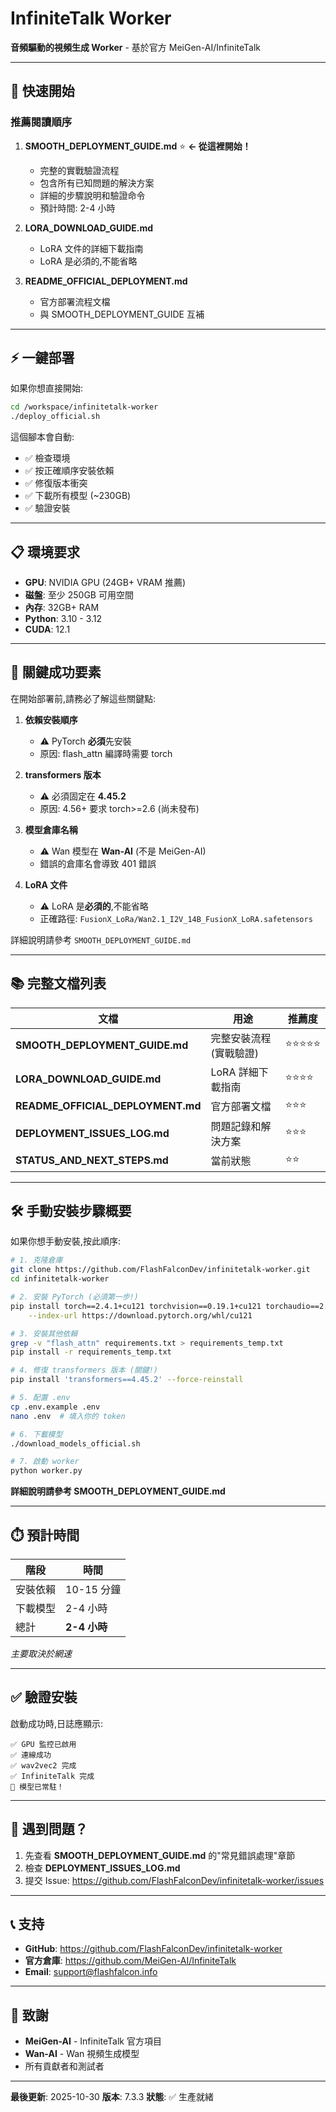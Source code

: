# InfiniteTalk Worker

**音頻驅動的視頻生成 Worker** - 基於官方 MeiGen-AI/InfiniteTalk

---

## 🚀 快速開始

### 推薦閱讀順序

1. **SMOOTH_DEPLOYMENT_GUIDE.md** ⭐ **← 從這裡開始！**
   - 完整的實戰驗證流程
   - 包含所有已知問題的解決方案
   - 詳細的步驟說明和驗證命令
   - 預計時間: 2-4 小時

2. **LORA_DOWNLOAD_GUIDE.md**
   - LoRA 文件的詳細下載指南
   - LoRA 是必須的,不能省略

3. **README_OFFICIAL_DEPLOYMENT.md**
   - 官方部署流程文檔
   - 與 SMOOTH_DEPLOYMENT_GUIDE 互補

---

## ⚡ 一鍵部署

如果你想直接開始:

```bash
cd /workspace/infinitetalk-worker
./deploy_official.sh
```

這個腳本會自動:
- ✅ 檢查環境
- ✅ 按正確順序安裝依賴
- ✅ 修復版本衝突
- ✅ 下載所有模型 (~230GB)
- ✅ 驗證安裝

---

## 📋 環境要求

- **GPU**: NVIDIA GPU (24GB+ VRAM 推薦)
- **磁盤**: 至少 250GB 可用空間
- **內存**: 32GB+ RAM
- **Python**: 3.10 - 3.12
- **CUDA**: 12.1

---

## 🔑 關鍵成功要素

在開始部署前,請務必了解這些關鍵點:

1. **依賴安裝順序**
   - ⚠️ PyTorch **必須**先安裝
   - 原因: flash_attn 編譯時需要 torch

2. **transformers 版本**
   - ⚠️ 必須固定在 **4.45.2**
   - 原因: 4.56+ 要求 torch>=2.6 (尚未發布)

3. **模型倉庫名稱**
   - ⚠️ Wan 模型在 **Wan-AI** (不是 MeiGen-AI)
   - 錯誤的倉庫名會導致 401 錯誤

4. **LoRA 文件**
   - ⚠️ LoRA 是**必須的**,不能省略
   - 正確路徑: `FusionX_LoRa/Wan2.1_I2V_14B_FusionX_LoRA.safetensors`

詳細說明請參考 `SMOOTH_DEPLOYMENT_GUIDE.md`

---

## 📚 完整文檔列表

| 文檔 | 用途 | 推薦度 |
|------|------|--------|
| **SMOOTH_DEPLOYMENT_GUIDE.md** | 完整安裝流程 (實戰驗證) | ⭐⭐⭐⭐⭐ |
| **LORA_DOWNLOAD_GUIDE.md** | LoRA 詳細下載指南 | ⭐⭐⭐⭐ |
| **README_OFFICIAL_DEPLOYMENT.md** | 官方部署文檔 | ⭐⭐⭐ |
| **DEPLOYMENT_ISSUES_LOG.md** | 問題記錄和解決方案 | ⭐⭐⭐ |
| **STATUS_AND_NEXT_STEPS.md** | 當前狀態 | ⭐⭐ |

---

## 🛠️ 手動安裝步驟概要

如果你想手動安裝,按此順序:

```bash
# 1. 克隆倉庫
git clone https://github.com/FlashFalconDev/infinitetalk-worker.git
cd infinitetalk-worker

# 2. 安裝 PyTorch (必須第一步!)
pip install torch==2.4.1+cu121 torchvision==0.19.1+cu121 torchaudio==2.4.1+cu121 \
    --index-url https://download.pytorch.org/whl/cu121

# 3. 安裝其他依賴
grep -v "flash_attn" requirements.txt > requirements_temp.txt
pip install -r requirements_temp.txt

# 4. 修復 transformers 版本 (關鍵!)
pip install 'transformers==4.45.2' --force-reinstall

# 5. 配置 .env
cp .env.example .env
nano .env  # 填入你的 token

# 6. 下載模型
./download_models_official.sh

# 7. 啟動 worker
python worker.py
```

**詳細說明請參考 SMOOTH_DEPLOYMENT_GUIDE.md**

---

## ⏱️ 預計時間

| 階段 | 時間 |
|------|------|
| 安裝依賴 | 10-15 分鐘 |
| 下載模型 | 2-4 小時 |
| 總計 | **2-4 小時** |

*主要取決於網速*

---

## ✅ 驗證安裝

啟動成功時,日誌應顯示:

```
✅ GPU 監控已啟用
✅ 連線成功
✅ wav2vec2 完成
✅ InfiniteTalk 完成
🎉 模型已常駐！
```

---

## 🐛 遇到問題？

1. 先查看 **SMOOTH_DEPLOYMENT_GUIDE.md** 的"常見錯誤處理"章節
2. 檢查 **DEPLOYMENT_ISSUES_LOG.md**
3. 提交 Issue: https://github.com/FlashFalconDev/infinitetalk-worker/issues

---

## 📞 支持

- **GitHub**: https://github.com/FlashFalconDev/infinitetalk-worker
- **官方倉庫**: https://github.com/MeiGen-AI/InfiniteTalk
- **Email**: support@flashfalcon.info

---

## 🙏 致謝

- **MeiGen-AI** - InfiniteTalk 官方項目
- **Wan-AI** - Wan 視頻生成模型
- 所有貢獻者和測試者

---

**最後更新**: 2025-10-30
**版本**: 7.3.3
**狀態**: ✅ 生產就緒
